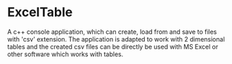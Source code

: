 # ExcelTable
A c++ console application, which can create, load from and save to files with 'csv' extension. The application is adapted to work with 2 dimensional tables and the created csv files can be directly be used with MS Excel or other software which works with tables.
